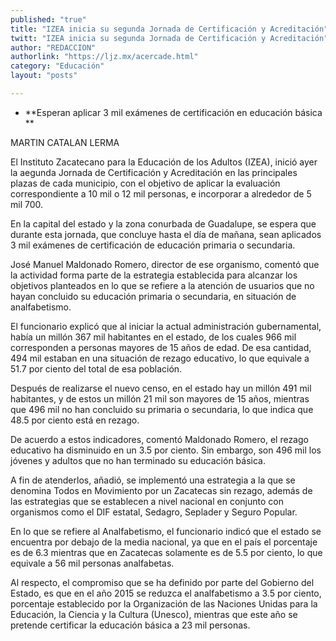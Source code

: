```yaml
---
published: "true"
title: "IZEA inicia su segunda Jornada de Certificación y Acreditación"
twitt: "IZEA inicia su segunda Jornada de Certificación y Acreditación"
author: "REDACCION"
authorlink: "https://ljz.mx/acercade.html"
category: "Educación"
layout: "posts"

---
```


*   **Esperan aplicar 3 mil exámenes de certificación en educación básica   
    **


  MARTIN CATALAN LERMA



  El Instituto Zacatecano para la Educación de los Adultos (IZEA), inició ayer la aegunda Jornada de Certificación y Acreditación en las principales plazas de cada municipio, con el objetivo de aplicar la evaluación correspondiente a 10 mil o 12 mil personas, e incorporar a alrededor de 5 mil 700.



  En la capital del estado y la zona conurbada de Guadalupe, se espera que durante esta jornada, que concluye hasta el día de mañana, sean aplicados 3 mil exámenes de certificación de educación primaria o secundaria.



  José Manuel Maldonado Romero, director de ese organismo, comentó que la actividad forma parte de la estrategia establecida para alcanzar los objetivos planteados en lo que se refiere a la atención de usuarios que no hayan concluido su educación primaria o secundaria, en situación de analfabetismo.



  El funcionario explicó que al iniciar la actual administración gubernamental, había un millón 367 mil habitantes en el estado, de los cuales 966 mil corresponden a personas mayores de 15 años de edad. De esa cantidad, 494 mil estaban en una situación de rezago educativo, lo que equivale a 51.7 por ciento del total de esa población.



  Después de realizarse el nuevo censo, en el estado hay un millón 491 mil habitantes, y de estos un millón 21 mil son mayores de 15 años, mientras que 496 mil no han concluido su primaria o secundaria, lo que indica que 48.5 por ciento está en rezago.



  De acuerdo a estos indicadores, comentó Maldonado Romero, el rezago educativo ha disminuido en un 3.5 por ciento. Sin embargo, son 496 mil los jóvenes y adultos que no han terminado su educación básica.



  A fin de atenderlos, añadió, se implementó una estrategia a la que se denomina Todos en Movimiento por un Zacatecas sin rezago, además de las estrategias que se establecen a nivel nacional en conjunto con organismos como el DIF estatal, Sedagro, Seplader y Seguro Popular.



  En lo que se refiere al Analfabetismo, el funcionario indicó que el estado se encuentra por debajo de la media nacional, ya que en el país el porcentaje es de 6.3 mientras que en Zacatecas solamente es de 5.5 por ciento, lo que equivale a 56 mil personas analfabetas.



  Al respecto, el compromiso que se ha definido por parte del Gobierno del Estado, es que en el año 2015 se reduzca el analfabetismo a 3.5 por ciento, porcentaje establecido por la Organización de las Naciones Unidas para la Educación, la Ciencia y la Cultura (Unesco), mientras que este año se pretende certificar la educación básica a 23 mil personas.

